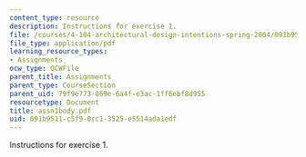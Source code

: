 ```yaml
---
content_type: resource
description: Instructions for exercise 1.
file: /courses/4-104-architectural-design-intentions-spring-2004/091b9511c5f90cc13525e5514ada1edf_assn1body.pdf
file_type: application/pdf
learning_resource_types:
- Assignments
ocw_type: OCWFile
parent_title: Assignments
parent_type: CourseSection
parent_uid: 79f9e773-069e-6a4f-e3ac-1ff6ebf8d955
resourcetype: Document
title: assn1body.pdf
uid: 091b9511-c5f9-0cc1-3525-e5514ada1edf
---
```

Instructions for exercise 1.

